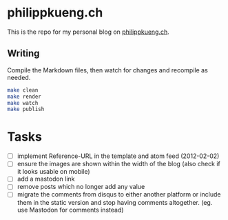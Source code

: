 # philippkueng.ch

This is the repo for my personal blog on [philippkueng.ch](https://philippkueng.ch).

## Writing

Compile the Markdown files, then watch for changes and recompile as needed.

```bash
make clean
make render
make watch
make publish
```

# Tasks

- [ ] implement Reference-URL in the template and atom feed (2012-02-02)
- [ ] ensure the images are shown within the width of the blog (also check if it looks usable on mobile)
- [ ] add a mastodon link
- [ ] remove posts which no longer add any value
- [ ] migrate the comments from disqus to either another platform or include them in the static version and stop having comments altogether. (eg. use Mastodon for comments instead)

